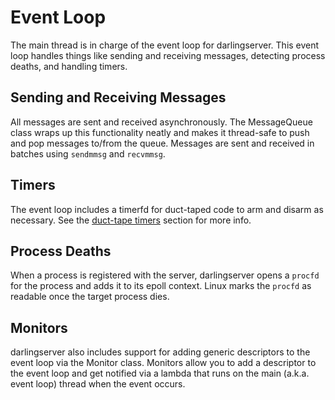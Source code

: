 # Event Loop

The main thread is in charge of the event loop for darlingserver. This event
loop handles things like sending and receiving messages, detecting process
deaths, and handling timers.

## Sending and Receiving Messages

All messages are sent and received asynchronously. The MessageQueue class wraps
up this functionality neatly and makes it thread-safe to push and pop messages
to/from the queue. Messages are sent and received in batches using `sendmmsg`
and `recvmmsg`.

## Timers

The event loop includes a timerfd for duct-taped code to arm and disarm as
necessary. See the [duct-tape timers](./duct-tape.md#timers) section for more
info.

## Process Deaths

When a process is registered with the server, darlingserver opens a `procfd` for
the process and adds it to its epoll context. Linux marks the `procfd` as
readable once the target process dies.

## Monitors

darlingserver also includes support for adding generic descriptors to the event
loop via the Monitor class. Monitors allow you to add a descriptor to the event
loop and get notified via a lambda that runs on the main (a.k.a. event loop)
thread when the event occurs.
